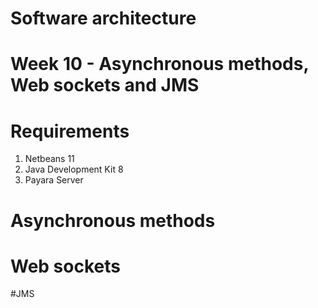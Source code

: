 # Software architecture
# Week 10 - Asynchronous methods, Web sockets and JMS

# Requirements
1. Netbeans 11
2. Java Development Kit 8
3. Payara Server


# Asynchronous methods

# Web sockets

#JMS